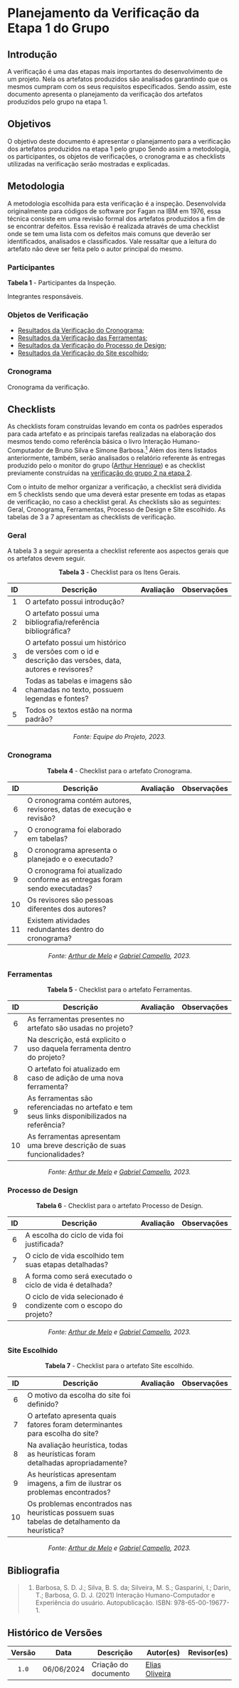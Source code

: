 # Planejamento da Verificação da Etapa 1 do Grupo

## Introdução

A verificação é uma das etapas mais importantes do desenvolvimento de um projeto. Nela os artefatos produzidos são analisados garantindo que os mesmos cumpram com os seus requisitos especificados. Sendo assim, este documento apresenta o planejamento da verificação dos artefatos produzidos pelo grupo na etapa 1.

## Objetivos

O objetivo deste documento é apresentar o planejamento para a verificação dos artefatos produzidos na etapa 1 pelo grupo Sendo assim a metodologia, os participantes, os objetos de verificações, o cronograma e as checklists utilizadas na verificação serão mostradas e explicadas.

## Metodologia

A metodologia escolhida para esta verificação é a inspeção. Desenvolvida originalmente para códigos de software por Fagan na IBM em 1976, essa técnica consiste em uma revisão formal dos artefatos produzidos a fim de se encontrar defeitos. Essa revisão é realizada através de uma checklist onde se tem uma lista com os defeitos mais comuns que deverão ser identificados, analisados e classificados. Vale ressaltar que a leitura do artefato não deve ser feita pelo o autor principal do mesmo.

### Participantes


**Tabela 1** - Participantes da Inspeção.

Integrantes responsáveis.

### Objetos de Verificação

- [Resultados da Verificação do Cronograma](../etapa1/verificacao-cronogrma.md);
- [Resultados da Verificação das Ferramentas](../etapa1/verificacao-ferramentas.md);
- [Resultados da Verificação do Processo de Design](../etapa1/verificacao-processo-design.md);
- [Resultados da Verificação do Site escolhido](../etapa1/verificacao-site-escolhido.md);

### Cronograma

Cronograma da verificação.

## Checklists

As checklists foram construídas levando em conta os padrões esperados para cada artefato e as principais tarefas realizadas na elaboração dos mesmos tendo como referência básica o livro Interação Humano-Computador de Bruno Silva e Simone Barbosa.<a id=anchor_1 href="#REF1"><sup>1</sup></a> Além dos itens listados anteriormente, também, serão analisados o relatório referente às entregas produzido pelo o monitor do grupo ([Arthur Henrique](https://github.com/black258br)) e as checklist previamente construídas na [verificação do grupo 2 na etapa 2](../../../grupo2/etapa2/planejamento-verificacao-etapa2-grupo2).

Com o intuito de melhor organizar a verificação, a checklist será dividida em 5 checklists sendo que uma deverá estar presente em todas as etapas de verificação, no caso a checklist geral. As checklists são as seguintes: Geral, Cronograma, Ferramentas, Processo de Design e Site escolhido. As tabelas de 3 a 7 apresentam as checklists de verificação.

### Geral

A tabela 3 a seguir apresenta a checklist referente aos aspectos gerais que os artefatos devem seguir.

<center>

**Tabela 3** - Checklist para os Itens Gerais.

| ID  | Descrição                                                                                              | Avaliação | Observações |
| :-: | ------------------------------------------------------------------------------------------------------ | --------- | ----------- |
|  1  | O artefato possui introdução?                                                                          |           |             |
|  2  | O artefato possui uma bibliografia/referência bibliográfica?                                           |           |             |
|  3  | O artefato possui um histórico de versões com o id e descrição das versões, data, autores e revisores? |           |             |
|  4  | Todas as tabelas e imagens são chamadas no texto, possuem legendas e fontes?                           |           |             |
|  5  | Todos os textos estão na norma padrão?                                                                 |           |             |

_Fonte: Equipe do Projeto, 2023._

</center>

### Cronograma

<center>

**Tabela 4** - Checklist para o artefato Cronograma.

| ID  | Descrição                                                                                                      | Avaliação | Observações |
| :-: | -------------------------------------------------------------------------------------------------------------- | :-------: | ----------- |
|  6  |     O cronograma contém  autores, revisores, datas de execução e revisão?       |           |             |
|  7  |     O cronograma foi elaborado em tabelas?        |           |            |
|  8  |     O cronograma apresenta o planejado e o executado?        |           |            |
|  9  |     O cronograma foi atualizado conforme as entregas foram sendo executadas?        |           |            |
| 10  |     Os revisores são pessoas diferentes dos autores?        |           |            |
| 11  |     Existem atividades redundantes dentro do cronograma?        |           |            |

_Fonte: [Arthur de Melo](https://github.com/arthurmlv) e [Gabriel Campello](https://github.com/G16C), 2023._

</center>

### Ferramentas

<center>

**Tabela 5** - Checklist para o artefato Ferramentas.

| ID  | Descrição | Avaliação | Observações |
| :-: | --------- | --------- | ----------- |
|  6  |   As ferramentas presentes no artefato são usadas no projeto?        |           |             |
|  7  |   Na descrição, está explicito o uso daquela ferramenta dentro do projeto?        |           |             |
|  8  |   O artefato foi atualizado em caso de adição de uma nova ferramenta?        |           |             |
|  9  |   As ferramentas são referenciadas no artefato e tem seus links disponibilizados na referência?         |           |             |
| 10  |   As ferramentas apresentam uma breve descrição de suas funcionalidades?        |           |             |

_Fonte: [Arthur de Melo](https://github.com/arthurmlv) e [Gabriel Campello](https://github.com/G16C), 2023._

</center>

### Processo de Design


<center>

**Tabela 6** - Checklist para o artefato Processo de Design.

| ID  | Descrição | Avaliação | Observações |
| :-: | --------- | --------- | ----------- |
|  6  |    A escolha do ciclo de vida foi justificada?      |           |             |
|  7  |    O ciclo de vida escolhido tem suas etapas detalhadas?      |           |             |
|  8  |    A forma como será executado o ciclo de vida é detalhada?      |           |             |
|  9  |    O ciclo de vida selecionado é condizente com o escopo do projeto?      |           |             |

_Fonte: [Arthur de Melo](https://github.com/arthurmlv) e [Gabriel Campello](https://github.com/G16C), 2023._

</center>


### Site Escolhido

<center>

**Tabela 7** - Checklist para o artefato Site escolhido.

|  ID  | Descrição                                                                                                                                                                              | Avaliação | Observações |
| :--: | -------------------------------------------------------------------------------------------------------------------------------------------------------------------------------------- | --------- | ----------- |
|  6   |   O motivo da escolha do site foi definido?    |           |             |
|  7   |   O artefato apresenta quais fatores foram determinantes para escolha do site?    |           |             |
|  8   |   Na avaliação heurística, todas as heurísticas foram detalhadas apropriadamente?   |           |             |
|  9   |    As heurísticas apresentam imagens, a fim de ilustrar os problemas encontrados?   |           |             |
|  10  |    Os problemas encontrados nas heurísticas possuem suas tabelas de detalhamento da heurística?   |           |             |



_Fonte: [Arthur de Melo](https://github.com/arthurmlv) e [Gabriel Campello](https://github.com/G16C), 2023._

</center>

## Bibliografia
> 1. Barbosa, S. D. J.; Silva, B. S. da; Silveira, M. S.; Gasparini, I.; Darin, T.; Barbosa, G. D. J. (2021) Interação Humano-Computador e Experiência do usuário. Autopublicação. ISBN: 978-65-00-19677-1.

## Histórico de Versões

| Versão | Data | Descrição | Autor(es) | Revisor(es) |
| :----: | :--: | --------- | ----------- | ------ |
| `1.0`  | 06/06/2024 | Criação do documento | [Elias Oliveira][EliasGH] |  |

[ClaudioGH]: https://github.com/claudiohsc
[EliasGH]: https://github.com/EliasOliver21
[GabrielBGH]: https://github.com/Bertolazi
[GabrielFGH]: https://github.com/MMcLovin
[PabloGH]: https://github.com/pabloheika
[RicardoGH]: https://www.github.com/avmricardo